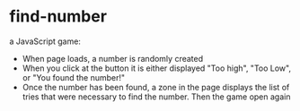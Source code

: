 # find-number

a JavaScript game:

- When page loads, a number is randomly created
- When you click at the button it is either displayed "Too high", "Too Low", or "You
found the number!"
- Once the number has been found, a zone in the page displays the list of tries that
were necessary to find the number. Then the game open again
